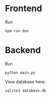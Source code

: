 # Frontend
Run 
```
npm run dev
```

# Backend
Run 
```
python main.py
```
View database here:
```
sqlite3 database.db
```


